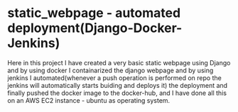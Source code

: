 
# static_webpage - automated deployment(Django-Docker-Jenkins)

Here in this project I have created a very basic static webpage using Django and by using docker I containarized the django webpage and by using jenkins I automated(whenever a push operation is performed on repo the jenkins will automatically starts buiding and deploys it) the deployment and finally pushed the docker image to the docker-hub, and I have done all this on an AWS EC2 instance - ubuntu as operating system.
